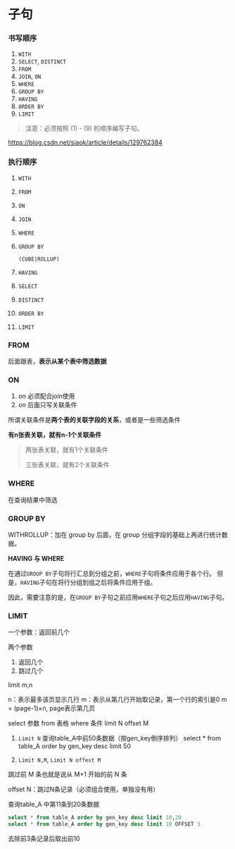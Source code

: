 # 子句

### 书写顺序

1. `WITH`
1. `SELECT`, `DISTINCT`
1. `FROM`
2. `JOIN`,  `ON`
3. `WHERE`
4. `GROUP BY`
5. `HAVING`
6. `ORDER BY`
7. `LIMIT`

> 注意：必须按照 (1) - (9) 的顺序编写子句。

https://blog.csdn.net/siaok/article/details/129762384

### 执行顺序

1. `WITH`

2. `FROM`

3. `ON`

4. `JOIN`

5. `WHERE`

6. `GROUP BY`

   `(CUBE|ROLLUP)`

7. `HAVING`

8. `SELECT`

9. `DISTINCT`

10. `ORDER BY`

12. `LIMIT`

### FROM

后面跟表，**表示从某个表中筛选数据**

### ON

1) on 必须配合join使用
2) on 后面只写关联条件

所谓关联条件是**两个表的关联字段的关系**，或者是一些筛选条件

**有n张表关联，就有n-1个关联条件**

> 两张表关联，就有1个关联条件
>
> 三张表关联，就有2个关联条件

### WHERE

在查询结果中筛选

### GROUP BY

WITHROLLUP：加在 group by 后面，在 group 分组字段的基础上再进行统计数据。

**HAVING 与 WHERE**

在通过`GROUP BY`子句将行汇总到分组之前，`WHERE`子句将条件应用于各个行。 但是，`HAVING`子句在将行分组到组之后将条件应用于组。

因此，需要注意的是，在`GROUP BY`子句之前应用`WHERE`子句之后应用`HAVING`子句。

### LIMIT

一个参数：返回前几个

两个参数

1. 返回几个
2. 跳过几个

limit m,n

n：表示最多该页显示几行
m：表示从第几行开始取记录，第一个行的索引是0
m = (page-1)×n, page表示第几页

select 参数 from 表格 where 条件 limit N offset M

1. `Limit N`
  查询table_A中前50条数据（按gen_key倒序排列）
  select * from table_A order by gen_key desc limit 50

2. `Limit N,M`, `Limit N offest M`

  跳过前 M 条也就是说从 M+1 开始的前 N 条

  offset N：跳过N条记录（必须组合使用，单独没有用）

  查询table_A 中第11条到20条数据

  ```sql
  select * from table_A order by gen_key desc limit 10,20
  select * from table_A order by gen_key desc limit 10 OFFSET 3
  ```

  去除前3条记录后取出前10
